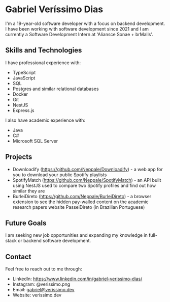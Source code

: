 # Gabriel Veríssimo Dias

I'm a 19-year-old software developer with a focus on backend development. I have been working with software development since 2021 and I am currently a Software Development Intern at 'Aliansce Sonae + brMalls'.

## Skills and Technologies

I have professional experience with:
- TypeScript
- JavaScript
- SQL
- Postgres and similar relational databases
- Docker
- Git
- NestJS
- Express.js

I also have academic experience with:
- Java
- C#
- Microsoft SQL Server

## Projects

- Downloadify (https://github.com/Neppale/Downloadify) - a web app for you to download your public Spotify playlists
- SpotifyMatch (https://github.com/Neppale/SpotifyMatch) - an API built using NestJS used to compare two Spotify profiles and find out how similar they are
- BurleiDireto (https://github.com/Neppale/BurleiDireto) - a browser extension to see the hidden pay-walled content on the academic research papers website PasseiDireto (in Brazilian Portuguese)

## Future Goals

I am seeking new job opportunities and expanding my knowledge in full-stack or backend software development.

## Contact

Feel free to reach out to me through:
- LinkedIn: https://www.linkedin.com/in/gabriel-verissimo-dias/
- Instagram: @verissimo.png
- Email: gabriel@verissimo.dev
- Website: verissimo.dev
